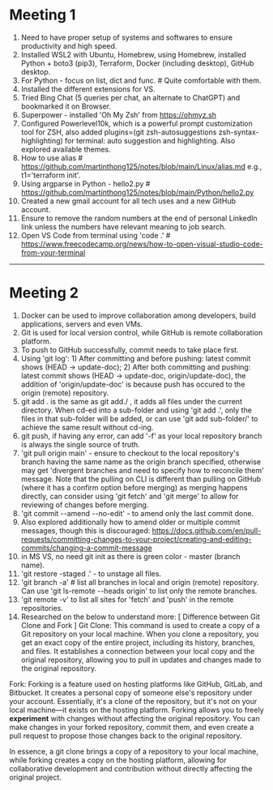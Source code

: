 # Meeting 1

1. Need to have proper setup of systems and softwares to ensure productivity and high speed.
2. Installed WSL2 with Ubuntu, Homebrew, using Homebrew, installed Python + boto3 (pip3), Terraform, Docker (including desktop), GitHub desktop.
3. For Python - focus on list, dict and func. # Quite comfortable with them.
4. Installed the different extensions for VS.
5. Tried Bing Chat (5 queries per chat, an alternate to ChatGPT) and bookmarked it on Browser.
6. Superpower - installed 'Oh My Zsh' from https://ohmyz.sh
7. Configured Powerlevel10k, which is a powerful prompt customization tool for ZSH, also added plugins=(git zsh-autosuggestions zsh-syntax-highlighting) for terminal: auto suggestion and highlighting. Also explored available themes.
8. How to use alias # https://github.com/martinthong125/notes/blob/main/Linux/alias.md
e.g., t1='terraform init'.
9. Using argparse in Python - hello2.py # https://github.com/martinthong125/notes/blob/main/Python/hello2.py 
10. Created a new gmail account for all tech uses and a new GitHub account.
11. Ensure to remove the random numbers at the end of personal LinkedIn link unless the numbers have relevant meaning to job search.
12. Open VS Code from terminal using 'code .' # https://www.freecodecamp.org/news/how-to-open-visual-studio-code-from-your-terminal

---

# Meeting 2

1. Docker can be used to improve collaboration among developers, build applications, servers and even VMs. 
2. Git is used for local version control, while GitHub is remote collaboration platform.
3. To push to GitHub successfully, commit needs to take place first.
4. Using 'git log': 1) After committing and before pushing: latest commit shows (HEAD -> update-doc); 2) After both committing and pushing: latest commit shows (HEAD -> update-doc, origin/update-doc), the addition of 'origin/update-doc' is because push has occured to the origin (remote) repository.
5. git add . is the same as git add./ , it adds all files under the current directory. When cd-ed into a sub-folder and using 'git add .', only the files in that sub-folder will be added, or can use 'git add sub-folder/' to achieve the same result without cd-ing.
6. git push, if having any error, can add '-f' as your local repository branch is always the single source of truth.
7. 'git pull origin main' - ensure to checkout to the local repository's branch having the same name as the origin branch specified, otherwise may get 'divergent branches and need to specify how to reconcile them' message. Note that the pulling on CLI is different than pulling on GitHub (where it has a confirm option before merging) as merging happens directly, can consider using 'git fetch' and 'git merge' to allow for reviewing of changes before merging.
8. 'git commit --amend --no-edit' - to amend only the last commit done.
9. Also explored additionally how to amend older or multiple commit messages, though this is discouraged: 
https://docs.github.com/en/pull-requests/committing-changes-to-your-project/creating-and-editing-commits/changing-a-commit-message
10. in MS VS, no need git init as there is green color - master (branch name).
11. 'git restore -staged .' - to unstage all files. 
12. 'git branch -a' # list all branches in local and origin (remote) repository. Can use 'git ls-remote --heads origin' to list only the remote branches.
13. 'git remote -v' to list all sites for 'fetch' and 'push' in the remote repositories.
14. Researched on the below to understand more:
[ Difference between Git Clone and Fork ]
Git Clone: This command is used to create a copy of a Git repository on your local machine. When you clone a repository, you get an exact copy of the entire project, including its history, branches, and files. It establishes a connection between your local copy and the original repository, allowing you to pull in updates and changes made to the original repository.

Fork: Forking is a feature used on hosting platforms like GitHub, GitLab, and Bitbucket. It creates a personal copy of someone else's repository under your account. Essentially, it's a clone of the repository, but it's not on your local machine—it exists on the hosting platform. Forking allows you to freely **experiment** with changes without affecting the original repository. You can make changes in your forked repository, commit them, and even create a pull request to propose those changes back to the original repository.

In essence, a git clone brings a copy of a repository to your local machine, while forking creates a copy on the hosting platform, allowing for collaborative development and contribution without directly affecting the original project.

